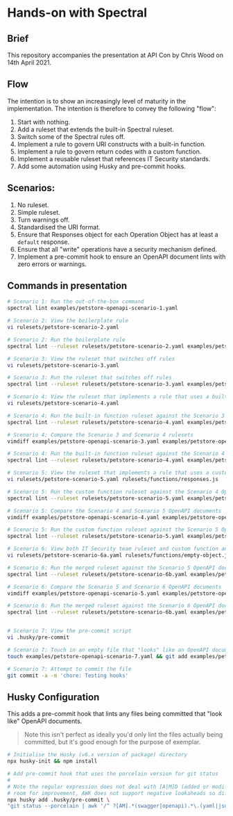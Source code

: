 # Hands-on with Spectral

## Brief

This repository accompanies the presentation at API Con by Chris Wood on 14th April 2021.

## Flow

The intention is to show an increasingly level of maturity in the implementation. The intention is therefore to convey the following "flow":

1. Start with nothing.
2. Add a ruleset that extends the built-in Spectral ruleset.
3. Switch some of the Spectral rules off.
4. Implement a rule to govern URI constructs with a built-in function.
5. Implement a rule to govern return codes with a custom function.
6. Implement a reusable ruleset that references IT Security standards.
7. Add some automation using Husky and pre-commit hooks.

## Scenarios:

1. No ruleset.
2. Simple ruleset.
3. Turn warnings off.
4. Standardised the URI format.
5. Ensure that Responses object for each Operation Object has at least a `default` response.
6. Ensure that all "write" operations have a security mechanism defined.
7. Implement a pre-commit hook to ensure an OpenAPI document lints with zero errors or warnings.

## Commands in presentation

```bash
# Scenario 1: Run the out-of-the-box command
spectral lint examples/petstore-openapi-scenario-1.yaml

# Scenario 2: View the boilerplate rule
vi rulesets/petstore-scenario-2.yaml

# Scenario 2: Run the boilerplate rule
spectral lint --ruleset rulesets/petstore-scenario-2.yaml examples/petstore-openapi-scenario-2.yaml

# Scenario 3: View the ruleset that switches off rules
vi rulesets/petstore-scenario-3.yaml

# Scenario 3: Run the ruleset that switches off rules
spectral lint --ruleset rulesets/petstore-scenario-3.yaml examples/petstore-openapi-scenario-3.yaml

# Scenario 4: View the ruleset that implements a rule that uses a built-in function
vi rulesets/petstore-scenario-4.yaml

# Scenario 4: Run the built-in function ruleset against the Scenario 3 OpenAPI document
spectral lint --ruleset rulesets/petstore-scenario-4.yaml examples/petstore-openapi-scenario-3.yaml

# Scenario 4: Compare the Scenario 3 and Scenario 4 rulesets
vimdiff examples/petstore-openapi-scenario-3.yaml examples/petstore-openapi-scenario-4.yaml

# Scenario 4: Run the built-in function ruleset against the Scenario 4 OpenAPI document
spectral lint --ruleset rulesets/petstore-scenario-4.yaml examples/petstore-openapi-scenario-4.yaml

# Scenario 5: View the ruleset that implements a rule that uses a custom function
vi rulesets/petstore-scenario-5.yaml rulesets/functions/responses.js

# Scenario 5: Run the custom function ruleset against the Scenario 4 OpenAPI document
spectral lint --ruleset rulesets/petstore-scenario-5.yaml examples/petstore-openapi-scenario-4.yaml

# Scenario 5: Compare the Scenario 4 and Scenario 5 OpenAPI documents
vimdiff examples/petstore-openapi-scenario-4.yaml examples/petstore-openapi-scenario-5.yaml

# Scenario 5: Run the custom function ruleset against the Scenario 5 OpenAPI document
spectral lint --ruleset rulesets/petstore-scenario-5.yaml examples/petstore-openapi-scenario-5.yaml

# Scenario 6: View both IT Security team ruleset and custom function and merge of these rulesets
vi rulesets/petstore-scenario-6a.yaml rulesets/functions/empty-object.js rulesets/petstore-scenario-6b.yaml

# Scenario 6: Run the merged ruleset against the Scenario 5 OpenAPI document
spectral lint --ruleset rulesets/petstore-scenario-6b.yaml examples/petstore-openapi-scenario-5.yaml

# Scenario 6: Compare the Scenario 5 and Scenario 6 OpenAPI documents
vimdiff examples/petstore-openapi-scenario-5.yaml examples/petstore-openapi-scenario-6.yaml

# Scenario 6: Run the merged ruleset against the Scenario 6 OpenAPI document
spectral lint --ruleset rulesets/petstore-scenario-6b.yaml examples/petstore-openapi-scenario-6.yaml


# Scenario 7: View the pre-commit script
vi .husky/pre-commit

# Scenario 7: Touch in an empty file that "looks" like an OpenAPI document
touch examples/petstore-openapi-scenario-7.yaml && git add examples/petstore-openapi-scenario-7.yaml

# Scenario 7: Attempt to commit the file
git commit -a -m 'chore: Testing hooks'
```

## Husky Configuration

This adds a pre-commit hook that lints any files being committed that "look like" OpenAPI documents.

> Note this isn't perfect as ideally you'd only lint the files actually being committed, but it's good enough for the purpose of exemplar.

```bash
# Initialise the Husky (v6.x version of package) directory
npx husky-init && npm install

# Add pre-commit hook that uses the porcelain version for git status
#
# Note the regular expression does not deal with [A|M]D (added or modified and then deleted) so definite
# room for improvement, AWK does not support negative lookaheads so different approach required
npx husky add .husky/pre-commit \
"git status --porcelain | awk '/^ ?[AM].*(swagger|openapi).*\.(yaml|json|yml)/ { print \$NF }' | xargs spectral lint --fail-severity=warn --ruleset rulesets/petstore-scenario-7.yaml"
```
